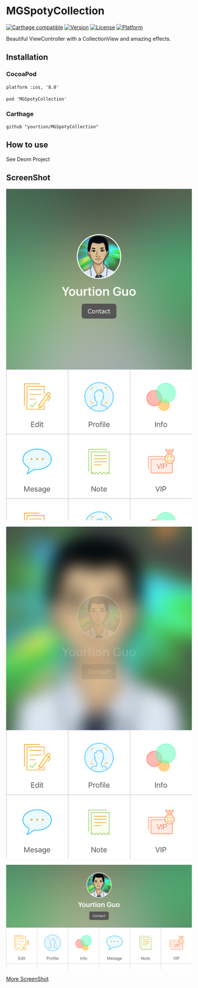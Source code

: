# MGSpotyCollection

[![Carthage compatible](https://img.shields.io/badge/Carthage-compatible-4BC51D.svg?style=flat)](https://github.com/Carthage/Carthage)
[![Version](https://img.shields.io/cocoapods/v/MGSpotyCollection.svg?style=flat)](http://cocoapods.org/pods/MGSpotyCollection)
[![License](https://img.shields.io/cocoapods/l/MGSpotyCollection.svg?style=flat)](http://cocoapods.org/pods/MGSpotyCollection)
[![Platform](https://img.shields.io/cocoapods/p/MGSpotyCollection.svg?style=flat)](http://cocoapods.org/pods/MGSpotyCollection)

Beautiful ViewController with a CollectionView and amazing effects.

## Installation

### CocoaPod

```
platform :ios, '8.0'

pod 'MGSpotyCollection'
```

### Carthage

```
github "yourtion/MGSpotyCollection"
```

## How to use

See Deom Project

## ScreenShot 

![](ScreenShot/1.png)

![](ScreenShot/2.png)

![](ScreenShot/3.png)

[More ScreenShot](ScreenShot/List.md)
